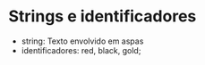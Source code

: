 # Strings e identificadores

* string: Texto envolvido em aspas
* identificadores: red, black, gold;